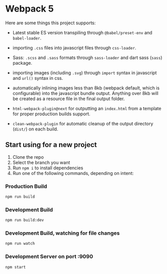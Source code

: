 # Webpack 5

Here are some  things this project supports:

- Latest stable ES version transpiling through `@babel/preset-env` and `babel-loader`.

- importing `.css` files into javascript files through `css-loader`.
- Sass: `.scss` and `.sass` formats through `sass-loader` and dart sass (`sass`) package.
- importing images (including `.svg`) through `import` syntax in javascript and `url()` syntax in css.
- automatically inlining images less than 8kb (webpack default, which is configurable) into the javascript bundle output. Anything over 8kb will be created as a resource file in the final output folder.
- `html-webpack-plugin@next` for outputting an `index.html` from a template for proper production builds support. 
- `clean-webpack-plugin` for automatic cleanup of the output directory (`dist/`) on each build.

## Start using for a new project
1. Clone the repo
2. Select the branch you want
3. Run `npm i` to install dependencies
4. Run one of the following commands, depending on intent:

### Production Build

```bash
npm run build
```

### Development Build

```bash
npm run build:dev
```

### Development Build, watching for file changes

```bash
npm run watch
```

### Development Server on port :9090

```bash
npm start
```